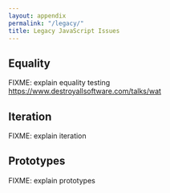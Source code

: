 ```yaml
---
layout: appendix
permalink: "/legacy/"
title: Legacy JavaScript Issues
---
```


## Equality

FIXME: explain equality testing <https://www.destroyallsoftware.com/talks/wat>

## Iteration
<a name="iteration"></a>

FIXME: explain iteration

## Prototypes
<a name="prototypes"></a>

FIXME: explain prototypes
